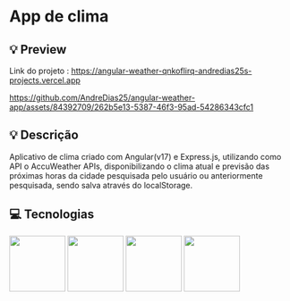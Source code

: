 # App de clima 

## 💡 Preview 
Link do projeto
:
https://angular-weather-qnkoflirq-andredias25s-projects.vercel.app


https://github.com/AndreDias25/angular-weather-app/assets/84392709/262b5e13-5387-46f3-95ad-54286343cfc1



## 💡 Descrição
Aplicativo de clima criado com Angular(v17) e Express.js, utilizando como API o AccuWeather APIs, disponibilizando o clima atual e previsão das próximas horas da cidade pesquisada pelo usuário ou anteriormente pesquisada, sendo salva através do localStorage.

## 💻 Tecnologias
<div align="left">
  <img src="https://cdn.jsdelivr.net/gh/devicons/devicon@latest/icons/angular/angular-original.svg" width="100px"/>        
  <img src="https://cdn.jsdelivr.net/gh/devicons/devicon@latest/icons/express/express-original.svg"  width="100px"/>
  <img src="https://cdn.jsdelivr.net/gh/devicons/devicon@latest/icons/axios/axios-plain.svg" width="100px"/>
  <img src="https://cdn.jsdelivr.net/gh/devicons/devicon@latest/icons/sass/sass-original.svg" width="100px"/>                          
</div>

